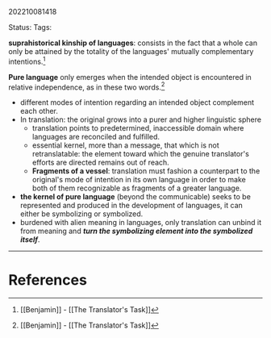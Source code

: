 202210081418

Status: 
Tags: 

**suprahistorical kinship of languages**: consists in the fact that a whole can only be attained by the totality of the languages' mutually complementary intentions.[^1]

**Pure language** only emerges when the intended object is encountered in relative independence, as in these two words.[^1]
- different modes of intention regarding an intended object complement each other.
- In translation: the original grows into a purer and higher linguistic sphere
	- translation points to predetermined, inaccessible domain where languages are reconciled and fulfilled.
	- essential kernel, more than a message, that which is not retranslatable: the element toward which the genuine translator's efforts are directed remains out of reach.
	- **Fragments of a vessel**: translation must fashion a counterpart to the original's mode of intention in its own language in order to make both of them recognizable as fragments of a greater language.
- **the kernel of pure language** (beyond the communicable) seeks to be represented and produced in the development of languages, it can either be symbolizing or symbolized.
- burdened with alien meaning in languages, only translation can unbind it from meaning and ***turn the symbolizing element into the symbolized itself***.

---
# References

[^1]: [[Benjamin]] - [[The Translator's Task]]